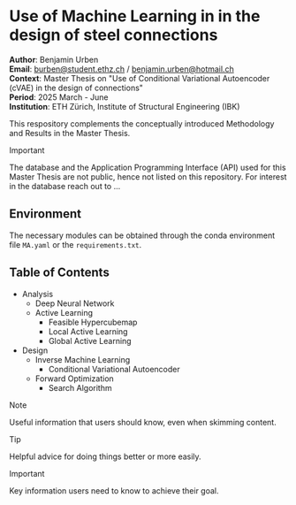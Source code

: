 # Use of Machine Learning in in the design of steel connections

**Author**: Benjamin Urben<br>
**Email**: burben@student.ethz.ch / benjamin.urben@hotmail.ch<br>
**Context**: Master Thesis on "Use of Conditional Variational Autoencoder (cVAE) in the design of connections"<br>
**Period**: 2025 March - June<br>
**Institution**: ETH Zürich, Institute of Structural Engineering (IBK)

This respository complements the conceptually introduced Methodology and Results in the Master Thesis.

> [!IMPORTANT]
> The database and the Application Programming Interface (API) used for this Master Thesis are not public, hence not listed on this repository. For interest in the database reach out to ...

## Environment

The necessary modules can be obtained through the conda environment file `MA.yaml` or the `requirements.txt`.

## Table of Contents
- Analysis
  - Deep Neural Network
  - Active Learning
    - Feasible Hypercubemap
    - Local Active Learning
    - Global Active Learning
- Design
  - Inverse Machine Learning
    - Conditional Variational Autoencoder
  - Forward Optimization
    - Search Algorithm 

> [!NOTE]
> Useful information that users should know, even when skimming content.

> [!TIP]
> Helpful advice for doing things better or more easily.

> [!IMPORTANT]
> Key information users need to know to achieve their goal.
